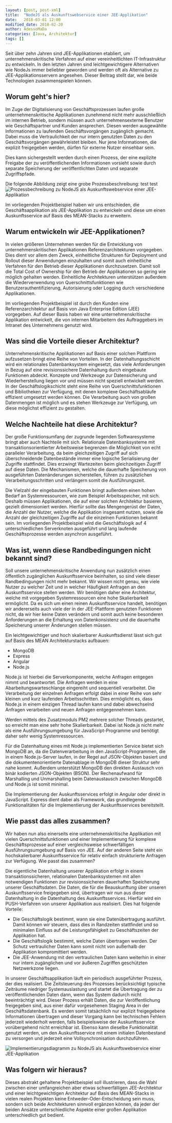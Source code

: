 ```yaml
---
layout: [post, post-xml]
title:  "NodeJS als Auskunftswebservice einer JEE-Applikation"
date:   2018-03-01 12:00
modified_date: 2018-02-20
author: AdessoMaDa
categories: [Java, Architektur]
tags: []
---
```


Seit über zehn Jahren sind JEE-Applikationen etabliert, um unternehmenskritische Verfahren auf einer vereinheitlichten IT-Infrastruktur zu entwickeln.
In den letzten Jahren sind leichtgewichtigere Alternativen wie NodeJs immer beliebter geworden und werden oft als Alternative zu JEE-Applikationsservern angesehen.
Dieser Beitrag stellt dar, wie beide Technologien zusammenspielen können.

## Worum geht's hier?

Im Zuge der Digitalisierung von Geschäftsprozessen laufen große unternehmenskritische Applikationen zunehmend nicht mehr ausschließlich im internen Betrieb, sondern
müssen auch unternehmensexterne Benutzer wie Geschäftspartner und Kunden ansprechen. Diesen werden ausgewählte Informationen zu laufenden Geschäftsvorgängen zugänglich gemacht.
Dabei muss die Vertraulichkeit der nur intern genutzten Daten zu den Geschäftsvorgängen gewährleistet bleiben. Nur jene Informationen, die explizit freigegeben werden, 
dürfen für externe Nutzer einsehbar sein.

Dies kann sichergestellt werden durch einen Prozess, der eine explizite Freigabe der zu veröffentlichenden Informationen vorsieht sowie durch separate Speicherung der veröffentlichten Daten 
und separate Zugriffspfade.

Die folgende Abbildung zeigt eine grobe Prozessbeschreibung: test test
![Prozessbechreibung zu NodeJS als Auskunftswebservice einer JEE-Applikation](../assets/images/posts/NodeJS-als-Auskunftswebservice-einer-JEE-Applikation/Aktivitaetsdiagramm.png)

Im vorliegenden Projektbeispiel haben wir uns entschieden, die Geschäftsapplikation als JEE-Applikation zu entwickeln und diese um einen Auskunftsservice auf Basis des MEAN-Stacks zu erweitern.

## Warum entwickeln wir JEE-Applikationen?

In vielen größeren Unternehmen werden für die Entwicklung von unternehmenskritischen Applikationen Referenzarchitekturen vorgegeben.
Dies dient vor allem dem Zweck, einheitliche Strukturen für Deployment und Rollout dieser Anwendungen einzuhalten und somit 
auch einheitliche Verfahren für den Betrieb dieser Applikationen durchzusetzen. Damit soll die Total Cost of Ownership für den Betrieb
der Applikationen so gering wie möglich gehalten werden. Einheitliche Architekturen unterstützen außerdem die Wiederverwendung von
Querschnittsfunktionen wie Benutzerauthentifizierung, Autorisierung oder Logging durch verschiedene Applikationen.

Im vorliegenden Projektbeispiel ist durch den Kunden eine Referenzarchitektur auf Basis von Java Enterprise Edition (JEE) vorgegeben.
Auf dieser Basis haben wir eine unternehmenskritische Applikation entwickelt, die von internen Mitarbeitern des Auftraggebers im Intranet des Unternehmens genutzt wird.

## Was sind die Vorteile dieser Architektur?

Unternehmenskritische Applikationen auf Basis einer solchen Plattform aufzusetzen bringt eine Reihe von Vorteilen.
In der Datenhaltungsschicht wird ein relationales Datenbanksystem eingesetzt, das viele Anforderungen in Bezug auf eine revisionssichere Datenhaltung durch 
eingebaute Funktionen abdeckt. Konzepte und Werkzeuge zur Datensicherung und Wiederherstellung liegen vor und müssen nicht speziell entwickelt werden.
In der Geschäftslogikschicht steht eine Reihe von Querschnittsfunktionen und Bibliotheken zur Verfügung, mit denen komplexe Geschäftsabläufe effizient umgesetzt werden können.
Die Verarbeitung auch von großen Datenmengen ist möglich und es stehen Werkzeuge zur Verfügung, um diese möglichst effizient zu gestalten.

## Welche Nachteile hat diese Architektur?

Der große Funktionsumfang der zugrunde liegenden Softwaresysteme  bringt aber auch Nachteile mit sich. Relationale Datenbanksysteme mit transaktionsorientierter Arbeitsweise
begrenzen die Möglichkeit von echt paralleler Verarbeitung, da beim gleichzeitigen Zugriff auf sich überschneidende Datenbestände immer eine logische Serialisierung der Zugriffe stattfindet.
Dies erzwingt Wartezeiten beim gleichzeitigen Zugriff auf diese Daten. Die Mechanismen, welche die dauerhafte Speicherung von ausgeführten Datenänderungen
sicherstellen, führen zu zusätzlichen Verarbeitungsschritten und verlängern somit die Ausführungszeit.

Die Vielzahl der eingebauten Funktionen bringt außerdem einen hohen Bedarf an Systemressourcen, wie zum Beispiel Arbeitsspeicher, mit sich. Deshalb müssen Applikationen, die auf einer solchen
Architektur basieren, gezielt dimensioniert werden. Hierfür sollte das Mengengerüst der Daten, die Anzahl der Nutzer, welche die Applikation
insgesamt nutzen, sowie die Anzahl der gleichzeitigen Zugriffe auf die einzelnen Funktionen bekannt sein. Im vorliegenden Projektbeispiel wird die Geschäftslogik
auf 4 unterschiedlichen Serverknoten ausgeführt und lang laufende Geschäftsprozesse werden asynchron ausgeführt.

## Was ist, wenn diese Randbedingungen nicht bekannt sind?

Soll unsere unternehmenskritische Anwendung nun zusätzlich einen öffentlich zugänglichen Auskunftsservice beinhalten, so sind viele dieser Randbedingungen nicht mehr bekannt.
Wir wissen nicht genau, wie viele Nutzer zu welcher Zeit und in welcher Häufigkeit Anfragen an den Auskunftsservice stellen werden. Wir benötigen daher eine Architektur, 
welche mit vorgegeben Systemressourcen eine hohe Skalierbarkeit ermöglicht. Da es sich um einen reinen Auskunftsservice handelt, benötigen wir andererseits auch viele 
der in der JEE-Plattform genutzten Funktionen nicht, da wir hier keine Daten verändern und somit auch keine besonderen Anforderungen an die Erhaltung von Datenkonsistenz 
und die dauerhafte Speicherung unserer Änderungen stellen müssen.

Ein leichtgewichtiger und hoch skalierbarer Auskunftsdienst lässt sich gut auf Basis des MEAN Architekturstacks aufbauen:

* MongoDB
* Express
* Angular
* Node.js

Node.js ist hierbei die Serverkomponente, welche Anfragen entgegen nimmt und beantwortet. Die Anfragen werden in eine Abarbeitungswarteschlange eingereiht und sequentiell verarbeitet.
Die Verarbeitung der einzelnen Anfragen erfolgt dabei in einer Reihe von sehr kleinen und kurz laufenden Arbeitsschritten. Dies ermöglicht es, dass Node.js in einem einzigen Thread 
laufen kann und dabei abwechselnd Anfragen verarbeiten und neuen Anfragen entgegennehmen kann. 

Werden mittels des Zusatzmoduls PM2 mehrere solcher Threads gestartet, so erreicht man eine
sehr hohe Skalierbarkeit. Dabei ist Node.js nicht mehr als eine Ausführungsumgebung für JavaScript-Programme und benötigt daher sehr wenig Systemressourcen.

Für die Datenhaltung eines mit Node.js implementierten Service bietet sich MongoDB an, da die Datenverarbeitung in den JavaScript-Programmen, die in einem Node.js-Server laufen,
in der Regel auf JSON-Objekten basiert und die dokumentenorientierte Datenablage in MongoDB dieser Struktur sehr nahe kommt. 
Außerdem unterstützt MongoDB den direkten Austausch von binär kodierten JSON-Objekten (BSON). 
Der Rechenaufwand für Marshalling und Unmarshalling beim Datenaustausch zwischen MongoDB und Node.js ist somit minimal.

Die Implementierung der Auskunftsservices erfolgt in Angular oder direkt in JavaScript.
Express dient dabei als Framework, das grundlegende Funktionalitäten für die Implementierung der Auskunftsservices bereitstellt.

## Wie passt das alles zusammen?

Wir haben nun also einerseits eine unternehmenskritische Applikation mit vielen Querschnittsfunktionen und einer Implementierung für komplexe Geschäftsprozesse auf einer 
vergleichsweise schwerfälligen Ausführungsumgebung auf Basis von JEE. Auf der anderen Seite steht ein hochskalierbarer Auskunftsservice für relativ einfach strukturierte Anfragen
zur Verfügung. Wie passt das zusammen?

Die eigentliche Datenhaltung unserer Applikation erfolgt in einem transaktionssicheren, relationalen Datenbanksystemen mit allen notwendigen Funktionen zur revisionssicheren dauerhaften Speicherung unserer Geschäftsdaten.
Die Daten, die für die Beauskunftung über unseren Auskunftsservice freigegeben sind, übertragen wir nun aus dieser Datenhaltung in die Datenhaltung des Auskunftsservices.
Hierfür wird ein PUSH-Verfahren von unserer Applikation aus realisiert. Dies hat folgende Vorteile:
* Die Geschäftslogik bestimmt, wann sie eine Datenübertragung ausführt. Damit können wir steuern, dass dies in Randzeiten stattfindet und so minimalen Einfluss auf die Leistungsfähigkeit zu Geschäftszeiten der Applikation hat.
* Die Geschäftslogik bestimmt, welche Daten übertragen werden. Der Schutz vertraulicher Daten kann somit nicht von außerhalb der Applikation kompromittiert werden.
* Die JEE-Anwendung mit den vertraulichen Daten kann weiterhin in einer nur intern zugänglichen und vor äußeren Zugriffen geschützten Netzwerkzone liegen.

In unserer Geschäftsapplikation läuft ein periodisch ausgeführter Prozess, der dies realisiert. Die Zeitsteuerung des Prozesses berücksichtigt typische Zeiträume niedriger
Systemauslastung und startet die Übertragung der zu veröffentlichenden Daten dann, wenn das System dadurch nicht beeinträchtigt wird.
Dieser Prozess erhält Daten, die zur Veröffentlichung freigegeben sind, aus einer dafür vorgesehenen Staging Area in der Geschäftsdatenbank.
Es werden somit tatsächlich nur explizit freigegebene Informationen übertragen und dieser Vorgang kann bei technischen Fehlern jederzeit wiederholt werden, falls beispielsweise der Auskunftsservice vorübergehend nicht erreichbar ist.
Ebenso kann dieselbe Funktionalität genutzt werden, um den Auskunftsservice mit einem initialen Datenbestand zu versorgen und jederzeit eine Vollsynchronisation durchzuführen.

![Implementierungsdiagramm zu NodeJS als Auskunftswebservice einer JEE-Applikation](../assets/images/posts/NodeJS-als-Auskunftswebservice-einer-JEE-Applikation/Implementierungsdiagramm.png)


## Was folgern wir hieraus?

Dieses abstrakt gehaltene Projektbeispiel soll illustrieren, dass die Wahl zwischen einer umfangreichen aber etwas schwerfälligen JEE-Architektur und 
einer leichtgewichtigen Architektur auf Basis des MEAN-Stacks in vielen realen Projekten keine Entweder-Oder-Entscheidung sein muss, sondern sich beide Architekturen
sinnvoll ergänzen können, da jeder der beiden Ansätze unterschiedliche Aspekte einer großen Applikation unterschiedlich gut bedient.
